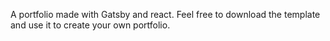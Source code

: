 A portfolio made with Gatsby and react. Feel free to download the template and use it to create your own portfolio.